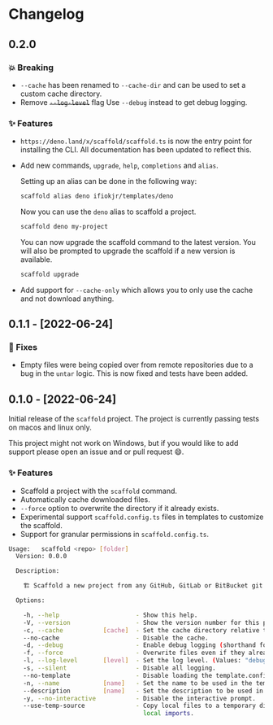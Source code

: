 # Changelog

## 0.2.0

### 💥 Breaking

- `--cache` has been renamed to `--cache-dir` and can be used to set a custom cache directory.
- Remove ~~`--log-level`~~ flag Use `--debug` instead to get debug logging.

### ✨ Features

- `https://deno.land/x/scaffold/scaffold.ts` is now the entry point for installing the CLI. All documentation has been updated to reflect this.
- Add new commands, `upgrade`, `help`, `completions` and `alias`.

  Setting up an alias can be done in the following way:

  ```bash
  scaffold alias deno ifiokjr/templates/deno
  ```

  Now you can use the `deno` alias to scaffold a project.

  ```bash
  scaffold deno my-project
  ```

  You can now upgrade the scaffold command to the latest version. You will also be prompted to upgrade the scaffold if a new version is available.

  ```bash
  scaffold upgrade
  ```

- Add support for `--cache-only` which allows you to only use the cache and not download anything.

## 0.1.1 - [2022-06-24]

### 🔧 Fixes

- Empty files were being copied over from remote repositories due to a bug in the `untar` logic. This is now fixed and tests have been added.

## 0.1.0 - [2022-06-24]

Initial release of the `scaffold` project. The project is currently passing tests on macos and linux only.

This project might not work on Windows, but if you would like to add support please open an issue and or pull request 😄.

### ✨ Features

- Scaffold a project with the `scaffold` command.
- Automatically cache downloaded files.
- `--force` option to overwrite the directory if it already exists.
- Experimental support `scaffold.config.ts` files in templates to customize the scaffold.
- Support for granular permissions in `scaffold.config.ts`.

```bash
Usage:   scaffold <repo> [folder]
  Version: 0.0.0

  Description:

    🏗️ Scaffold a new project from any GitHub, GitLab or BitBucket git repository.

  Options:

    -h, --help                     - Show this help.
    -V, --version                  - Show the version number for this program.
    -c, --cache           [cache]  - Set the cache directory relative to the current directory.
    --no-cache                     - Disable the cache.
    -d, --debug                    - Enable debug logging (shorthand for --log-level=debug
    -f, --force                    - Overwrite files even if they already exist.
    -l, --log-level       [level]  - Set the log level. (Values: "debug", "info", "warn", "error", "fatal")
    -s, --silent                   - Disable all logging.
    --no-template                  - Disable loading the template.config.ts file.
    -n, --name            [name]   - Set the name to be used in the template
    --description         [name]   - Set the description to be used in the template
    -y, --no-interactive           - Disable the interactive prompt.
    --use-temp-source              - Copy local files to a temporary directory before scaffolding. This might break
                                     local imports.
```
